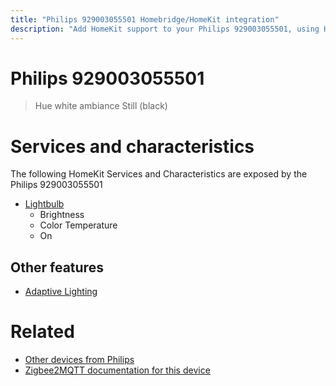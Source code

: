 ```yaml
---
title: "Philips 929003055501 Homebridge/HomeKit integration"
description: "Add HomeKit support to your Philips 929003055501, using Homebridge, Zigbee2MQTT and homebridge-z2m."
---
```

<!---
This file has been GENERATED using src/docgen/docgen.ts
DO NOT EDIT THIS FILE MANUALLY!
-->
# Philips 929003055501
> Hue white ambiance Still (black)


# Services and characteristics
The following HomeKit Services and Characteristics are exposed by
the Philips 929003055501

* [Lightbulb](../../light.md)
  * Brightness
  * Color Temperature
  * On

## Other features
* [Adaptive Lighting](../../light.md)

# Related
* [Other devices from Philips](../index.md#philips)
* [Zigbee2MQTT documentation for this device](https://www.zigbee2mqtt.io/devices/929003055501.html)